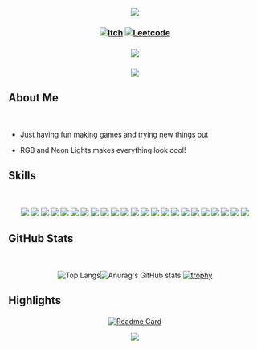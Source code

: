  <!-- Top Banner -->
<p align="center">
<img src="https://capsule-render.vercel.app/api?type=waving&color=002046&height=210&section=header&text=Hi%20There,%20I'm%20Lex&fontColor=ffffff&fontAlignY=45&reversal=true"/>
</p>

<!-- Links -->
### <p align="center"> [![Itch](https://img.shields.io/badge/-itch.io-blue?style=for-the-badge)](https://mynameslex.itch.io/) [![Leetcode](https://img.shields.io/badge/-leetcode-blue?style=for-the-badge)](https://leetcode.com/u/MyNamesLex/)</p>
### <p align="center"> ![](https://komarev.com/ghpvc/?username=MyNamesLex&color=blue)</p> <!-- View Counter -->

### <p align="center"> <a href="https://github.com/DenverCoder1/readme-typing-svg"><img src="https://readme-typing-svg.herokuapp.com/?lines=Game+Developer;Game+Development+Is+Fun;&font=Fira%20Code&center=true&color=007dc6"></a></p>

<!-- About Me -->
## <p align="left">About Me</p>

<br/>

* Just having fun making games and trying new things out

* RGB and Neon Lights makes everything look cool!

<!-- Skills -->
## <p align="left">Skills</p>

<br/>

<div align="center">

<img src="https://img.shields.io/badge/-Unity-blue"/> <img src="https://img.shields.io/badge/-Unreal Engine 5-blue"/>
<img src="https://img.shields.io/badge/-Crayta-blue" />
<img src="https://img.shields.io/badge/-C%2B%2B-blue"/>
<img src="https://img.shields.io/badge/-Blueprint-blue"/>
<img src="https://img.shields.io/badge/-C%23-blue"/>
<img src="https://img.shields.io/badge/-Python-blue"/>
<img src="https://img.shields.io/badge/-Lua-blue"/>
<img src="https://img.shields.io/badge/-Processing-blue"/>
<img src="https://img.shields.io/badge/-OpenGL-blue"/>
<img src="https://img.shields.io/badge/-GLSL-blue"/>
<img src="https://img.shields.io/badge/-Blender-blue"/>
<img src="https://img.shields.io/badge/-Audacity-blue"/>
<img src="https://img.shields.io/badge/-Gimp-blue"/>
<img src="https://img.shields.io/badge/-OBS-blue"/>
<img src="https://img.shields.io/badge/-Movie%20Studio%2016-blue"/>
<img src="https://img.shields.io/badge/-Bosca%20Ceoil-blue"/>
<img src="https://img.shields.io/badge/-Aesprite-blue"/>
<img src="https://img.shields.io/badge/-SFXR-blue"/>
<img src="https://img.shields.io/badge/-Git-blue"/>
<img src="https://img.shields.io/badge/-Markdown-blue"/>
<img src="https://img.shields.io/badge/-Jira-blue"/>
<img src="https://img.shields.io/badge/-Trello-blue"/>

</div>

<!-- Stats -->
## <p align="left">GitHub Stats</p>

<br/>

<div align="center">

![Top Langs](https://github-readme-stats.vercel.app/api/top-langs/?username=mynameslex&langs_count=5&layout=compact&hide_border=true&theme=yeblu&hide=ren'py)![Anurag's GitHub stats](https://github-readme-stats.vercel.app/api?username=mynameslex&show_icons=true&theme=yeblu&hide_border=true)
[![trophy](https://github-profile-trophy.vercel.app/?username=MyNamesLex)](https://github.com/MyNamesLex/github-profile-trophy&no-bg=true)



</div>

<!-- Lists -->
## <p align="left">Highlights</p>

<div align="center">

[![Readme Card](https://github-readme-stats.vercel.app/api/pin/?username=mynameslex&repo=Favourites-I-Made&show_owner=true&theme=yeblu&hide_border=true)](https://github.com/MyNamesLex/Favourites-I-Made)

</div>
<!-- Footer -->
<p align="center">
  <img src="https://capsule-render.vercel.app/api?type=waving&color=002046&height=110&section=footer&animation=twinkling&reversal=true"/>
</p>
